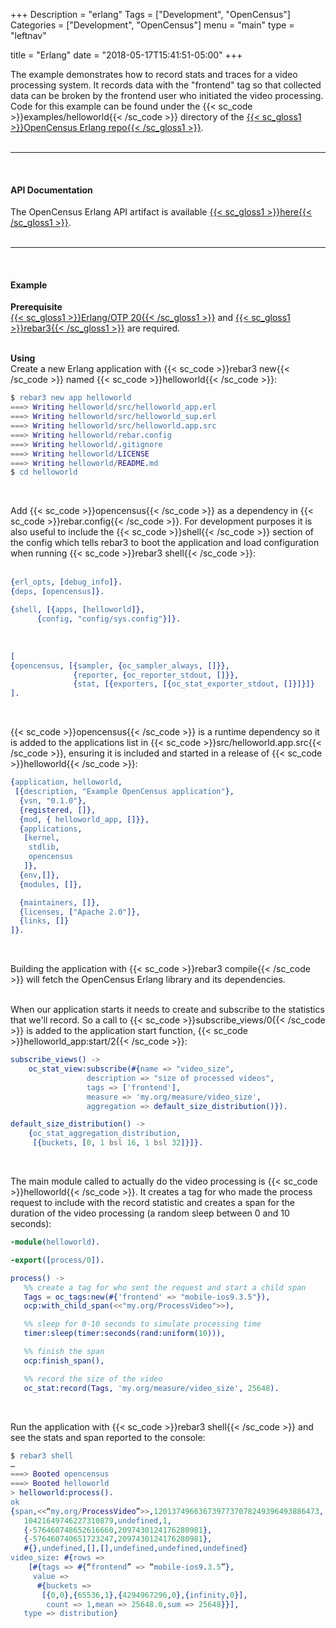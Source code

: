 +++
Description = "erlang"
Tags = ["Development", "OpenCensus"]
Categories = ["Development", "OpenCensus"]
menu = "main"
type = "leftnav"

title = "Erlang"
date = "2018-05-17T15:41:51-05:00"
+++


The example demonstrates how to record stats and traces for a video processing system. It records data with the "frontend" tag so that collected data can be broken by the frontend user who initiated the video processing. Code for this example can be found under the {{< sc_code >}}examples/helloworld{{< /sc_code >}} directory of the [{{< sc_gloss1 >}}OpenCensus Erlang repo{{< /sc_gloss1 >}}](https://github.com/census-instrumentation/opencensus-erlang).  
&nbsp;  

---
  
&nbsp; 
#### API Documentation

The OpenCensus Erlang API artifact is available [{{< sc_gloss1 >}}here{{< /sc_gloss1 >}}](https://hexdocs.pm/opencensus/0.3.0/index.html).  
&nbsp;  

---
  
&nbsp; 
#### Example

**Prerequisite**  
[{{< sc_gloss1 >}}Erlang/OTP 20{{< /sc_gloss1 >}}](http://www.erlang.org/) and [{{< sc_gloss1 >}}rebar3{{< /sc_gloss1 >}}](http://www.rebar3.org/) are required.  
&nbsp;

**Using**  
Create a new Erlang application with {{< sc_code >}}rebar3 new{{< /sc_code >}} named {{< sc_code >}}helloworld{{< /sc_code >}}:

```erlang
$ rebar3 new app helloworld
===> Writing helloworld/src/helloworld_app.erl
===> Writing helloworld/src/helloworld_sup.erl
===> Writing helloworld/src/helloworld.app.src
===> Writing helloworld/rebar.config
===> Writing helloworld/.gitignore
===> Writing helloworld/LICENSE
===> Writing helloworld/README.md
$ cd helloworld
```  
&nbsp;

Add {{< sc_code >}}opencensus{{< /sc_code >}} as a dependency in {{< sc_code >}}rebar.config{{< /sc_code >}}. For development purposes it is also useful to include the {{< sc_code >}}shell{{< /sc_code >}} section of the config which tells rebar3 to boot the application and load configuration when running {{< sc_code >}}rebar3 shell{{< /sc_code >}}:  
&nbsp;

```erlang
{erl_opts, [debug_info]}.
{deps, [opencensus]}.

{shell, [{apps, [helloworld]},
	  {config, "config/sys.config"}]}.
```  
&nbsp;

```erlang
[
{opencensus, [{sampler, {oc_sampler_always, []}},
              {reporter, {oc_reporter_stdout, []}},
              {stat, [{exporters, [{oc_stat_exporter_stdout, []}]}]}
].
```  
&nbsp;  

{{< sc_code >}}opencensus{{< /sc_code >}} is a runtime dependency so it is added to the applications list in {{< sc_code >}}src/helloworld.app.src{{< /sc_code >}}, ensuring it is included and started in a release of {{< sc_code >}}helloworld{{< /sc_code >}}:  

```erlang
{application, helloworld,
 [{description, "Example OpenCensus application"},
  {vsn, "0.1.0"},
  {registered, []},
  {mod, { helloworld_app, []}},
  {applications,
   [kernel,
    stdlib,
    opencensus
   ]},
  {env,[]},
  {modules, []},

  {maintainers, []},
  {licenses, ["Apache 2.0"]},
  {links, []}
]}.
```  
&nbsp;

Building the application with {{< sc_code >}}rebar3 compile{{< /sc_code >}} will fetch the OpenCensus Erlang library and its dependencies.  
&nbsp;

When our application starts it needs to create and subscribe to the statistics that we'll record. So a call to {{< sc_code >}}subscribe_views/0{{< /sc_code >}} is added to the application start function, {{< sc_code >}}helloworld_app:start/2{{< /sc_code >}}:  

```erlang
subscribe_views() ->
    oc_stat_view:subscribe(#{name => "video_size",
                 description => "size of processed videos",
                 tags => ['frontend'],
                 measure => 'my.org/measure/video_size',
                 aggregation => default_size_distribution()}).

default_size_distribution() ->
    {oc_stat_aggregation_distribution,
     [{buckets, [0, 1 bsl 16, 1 bsl 32]}]}.
```  
&nbsp;  

The main module called to actually do the video processing is {{< sc_code >}}helloworld{{< /sc_code >}}. It creates a tag for who made the process request to include with the record statistic and creates a span for the duration of the video processing (a random sleep between 0 and 10 seconds):

```erlang
-module(helloworld).

-export([process/0]).

process() ->
   %% create a tag for who sent the request and start a child span
   Tags = oc_tags:new(#{'frontend' => "mobile-ios9.3.5"}),
   ocp:with_child_span(<<"my.org/ProcessVideo">>),

   %% sleep for 0-10 seconds to simulate processing time
   timer:sleep(timer:seconds(rand:uniform(10))),

   %% finish the span
   ocp:finish_span(),

   %% record the size of the video
   oc_stat:record(Tags, 'my.org/measure/video_size', 25648).
```  
&nbsp;  

Run the application with {{< sc_code >}}rebar3 shell{{< /sc_code >}} and see the stats and span reported to the console:  


```erlang
$ rebar3 shell
…
===> Booted opencensus
===> Booted helloworld
> helloworld:process().
ok
{span,<<“my.org/ProcessVideo”>>,1201374966367397737078249396493886473,
   10421649746227310879,undefined,1,
   {-576460748652616660,2097430124176280981},
   {-576460740651723247,2097430124176280981},
   #{},undefined,[],[],undefined,undefined,undefined}
video_size: #{rows =>
    [#{tags => #{“frontend” => “mobile-ios9.3.5”},
     value =>
      #{buckets =>
       [{0,0},{65536,1},{4294967296,0},{infinity,0}],
        count => 1,mean => 25648.0,sum => 25648}}],
   type => distribution}
```
